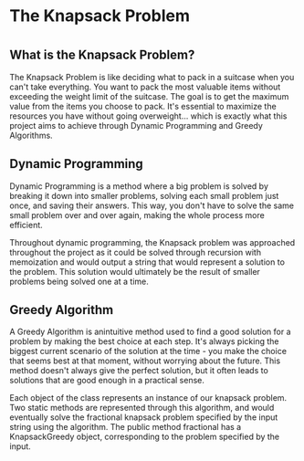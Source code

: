<h1>The Knapsack Problem<h1>

<h2>What is the Knapsack Problem?</h2>

The Knapsack Problem is like deciding what to pack in a suitcase when you can't take everything. You want to pack the most valuable items without exceeding the weight limit of the suitcase. The goal is to get the maximum value from the items you choose to pack. It's essential to maximize the resources you have without going overweight... which is exactly what this project aims to achieve through Dynamic Programming and Greedy Algorithms. 

<h2>Dynamic Programming</h2>

Dynamic Programming is a method where a big problem is solved by breaking it down into smaller problems, solving each small problem just once, and saving their answers. This way, you don't have to solve the same small problem over and over again, making the whole process more efficient.

Throughout dynamic programming, the Knapsack problem was approached throughout the project as it could be solved through recursion with memoization and would output a string that would represent a solution to the problem. This solution would ultimately be the result of smaller problems being solved one at a time. 

<h2>Greedy Algorithm</h2>

A Greedy Algorithm is anintuitive method used to find a good solution for a problem by making the best choice at each step. It's always picking the biggest current scenario of the solution at the time - you make the choice that seems best at that moment, without worrying about the future. This method doesn't always give the perfect solution, but it often leads to solutions that are good enough in a practical sense.

Each object of the class represents an instance of our knapsack problem. Two static methods are represented through this algorithm, and would eventually solve the fractional knapsack problem specified by the input string using the algorithm. The public method fractional has a KnapsackGreedy object, corresponding to the problem specified by the input. 
